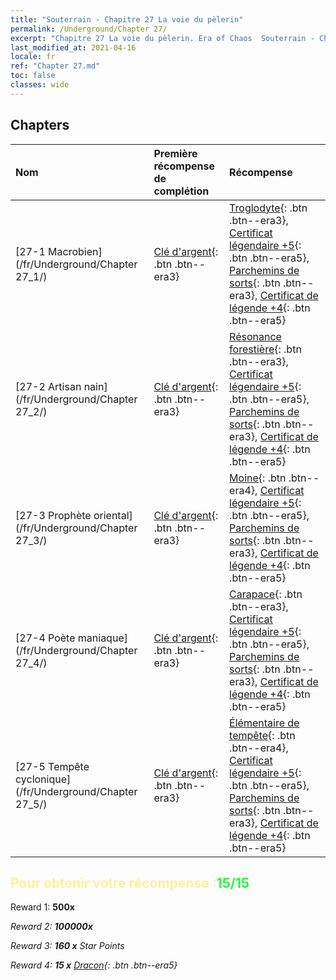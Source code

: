 ```yaml
---
title: "Souterrain - Chapitre 27 La voie du pèlerin"
permalink: /Underground/Chapter 27/
excerpt: "Chapitre 27 La voie du pèlerin. Era of Chaos  Souterrain - Chapitre 27. La voie du pèlerin"
last_modified_at: 2021-04-16
locale: fr
ref: "Chapter 27.md"
toc: false
classes: wide
---
```


## Chapters

  | Nom |  Première récompense de complétion | Récompense |
  |:------------|:------------|:------------| 
  | [27-1 Macrobien](/fr/Underground/Chapter 27_1/) | [Clé d'argent](/fr/Items/con_693/){: .btn .btn--era3} | [Troglodyte](/fr/Items/unt_244/){: .btn .btn--era3}, [Certificat légendaire +5](/fr/Items/mat_102/){: .btn .btn--era5}, [Parchemins de sorts](/fr/Items/con_694/){: .btn .btn--era3}, [Certificat de légende +4](/fr/Items/mat_95/){: .btn .btn--era5} |
  | [27-2 Artisan nain](/fr/Underground/Chapter 27_2/) | [Clé d'argent](/fr/Items/con_693/){: .btn .btn--era3} | [Résonance forestière](/fr/Items/her_465/){: .btn .btn--era3}, [Certificat légendaire +5](/fr/Items/mat_102/){: .btn .btn--era5}, [Parchemins de sorts](/fr/Items/con_694/){: .btn .btn--era3}, [Certificat de légende +4](/fr/Items/mat_95/){: .btn .btn--era5} |
  | [27-3 Prophète oriental](/fr/Underground/Chapter 27_3/) | [Clé d'argent](/fr/Items/con_693/){: .btn .btn--era3} | [Moine](/fr/Items/unt_194/){: .btn .btn--era4}, [Certificat légendaire +5](/fr/Items/mat_102/){: .btn .btn--era5}, [Parchemins de sorts](/fr/Items/con_694/){: .btn .btn--era3}, [Certificat de légende +4](/fr/Items/mat_95/){: .btn .btn--era5} |
  | [27-4 Poète maniaque](/fr/Underground/Chapter 27_4/) | [Clé d'argent](/fr/Items/con_693/){: .btn .btn--era3} | [Carapace](/fr/Items/her_452/){: .btn .btn--era3}, [Certificat légendaire +5](/fr/Items/mat_102/){: .btn .btn--era5}, [Parchemins de sorts](/fr/Items/con_694/){: .btn .btn--era3}, [Certificat de légende +4](/fr/Items/mat_95/){: .btn .btn--era5} |
  | [27-5 Tempête cyclonique](/fr/Underground/Chapter 27_5/) | [Clé d'argent](/fr/Items/con_693/){: .btn .btn--era3} | [Élémentaire de tempête](/fr/Items/unt_263/){: .btn .btn--era4}, [Certificat légendaire +5](/fr/Items/mat_102/){: .btn .btn--era5}, [Parchemins de sorts](/fr/Items/con_694/){: .btn .btn--era3}, [Certificat de légende +4](/fr/Items/mat_95/){: .btn .btn--era5} |


## <span style="color: #ffeea0">Pour obtenir votre récompense :</span><span style="color: #27f73a">15/15</span>

 Reward 1:  **500x** <i class="fas fa-gem"/>

 Reward 2:  **100000x** <i class="fas fa-coins"/>

 Reward 3: **160 x** Star Points

 Reward 4: **15 x** [Dracon](/fr/Items/her_387/){: .btn .btn--era5}

